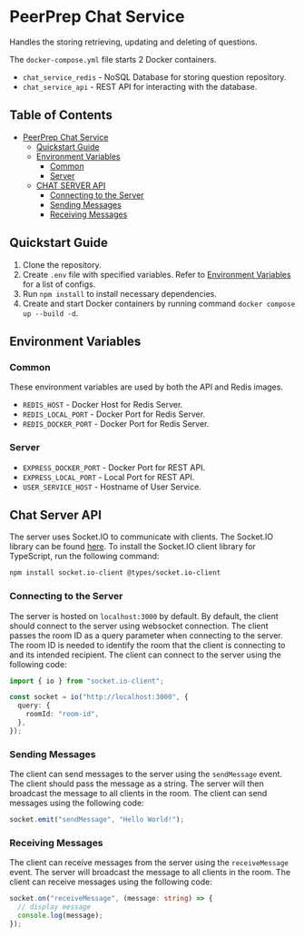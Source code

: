 # PeerPrep Chat Service

Handles the storing retrieving, updating and deleting of questions.

The `docker-compose.yml` file starts 2 Docker containers.

- `chat_service_redis` - NoSQL Database for storing question repository.
- `chat_service_api` - REST API for interacting with the database.

## Table of Contents

- [PeerPrep Chat Service](#peerprep-chat-service)
    - [Quickstart Guide](#quickstart-guide)
    - [Environment Variables](#environment-variables)
        - [Common](#common)
        - [Server](#server)
    - [CHAT SERVER API](#chat-server-api)
        - [Connecting to the Server](#connecting-to-the-server)
        - [Sending Messages](#sending-messages)
        - [Receiving Messages](#receiving-messages)

## Quickstart Guide

1. Clone the repository.
2. Create `.env` file with specified variables. Refer to [Environment Variables](#environment-variables) for a list of
   configs.
3. Run `npm install` to install necessary dependencies.
4. Create and start Docker containers by running command `docker compose up --build -d`.

## Environment Variables

### Common

These environment variables are used by both the API and Redis images.

* `REDIS_HOST` - Docker Host for Redis Server.
* `REDIS_LOCAL_PORT` - Docker Port for Redis Server.
* `REDIS_DOCKER_PORT` - Docker Port for Redis Server.

### Server

* `EXPRESS_DOCKER_PORT` - Docker Port for REST API.
* `EXPRESS_LOCAL_PORT` - Local Port for REST API.
* `USER_SERVICE_HOST` - Hostname of User Service.

## Chat Server API

The server uses Socket.IO to communicate with clients. The Socket.IO library can be found [here](https://socket.io/).
To install the Socket.IO client library for TypeScript, run the following command:

```bash
npm install socket.io-client @types/socket.io-client
```

### Connecting to the Server

The server is hosted on `localhost:3000` by default. By default, the client should connect to the server using websocket
connection. The client passes the room ID as a query parameter when connecting to the server. The room ID is needed to
identify the room that the client is connecting to and its intended recipient. The client can connect to the server
using the following code:

```typescript
import { io } from "socket.io-client";

const socket = io("http://localhost:3000", {
  query: {
    roomId: "room-id",
  },
});
```

### Sending Messages

The client can send messages to the server using the `sendMessage` event. The client should pass the message as a
string.
The server will then broadcast the message to all clients in the room. The client can send messages using the following
code:

```typescript
socket.emit("sendMessage", "Hello World!");
```

### Receiving Messages

The client can receive messages from the server using the `receiveMessage` event. The server will broadcast the message
to
all clients in the room. The client can receive messages using the following code:

```typescript
socket.on("receiveMessage", (message: string) => {
  // display message
  console.log(message);
});
```



